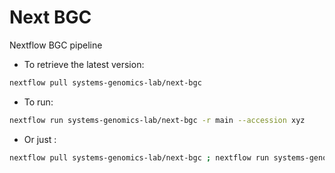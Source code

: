 # Next BGC
Nextflow BGC pipeline


- To retrieve the latest version:
```bash
nextflow pull systems-genomics-lab/next-bgc
```

- To run:
```bash
nextflow run systems-genomics-lab/next-bgc -r main --accession xyz
```

- Or just :
```bash
nextflow pull systems-genomics-lab/next-bgc ; nextflow run systems-genomics-lab/next-bgc -r main --accession xyz
```
